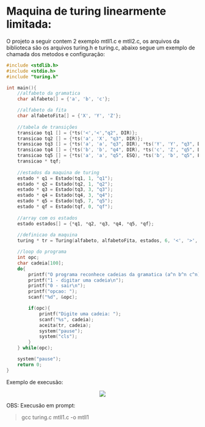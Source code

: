 # Maquina de turing linearmente limitada:

O projeto a seguir contem 2 exemplo mtll1.c e mtll2.c, os arquivos da biblioteca são os arquivos turing.h e turing.c, abaixo segue um exemplo de chamada dos metodos e configuração:

~~~~c
#include <stdlib.h>
#include <stdio.h>
#include "turing.h"

int main(){
	//alfabeto da gramatica
	char alfabeto[] = {'a', 'b', 'c'};

	//alfabeto da fita
	char alfabetoFita[] = {'X', 'Y', 'Z'};
	
	//tabela de transições
	transicao tq1 [] = {*ts('<','<',"q2", DIR)};
	transicao tq2 [] = {*ts('a', 'X', "q3", DIR)}; 
	transicao tq3 [] = {*ts('a', 'a', "q3", DIR), *ts('Y', 'Y', "q3", DIR), *ts('b', 'Y', "q4", DIR)}; 
	transicao tq4 [] = {*ts('b', 'b', "q4", DIR), *ts('c', 'Z', "q5", DIR), *ts('Z', 'Z', "q4", DIR)};
	transicao tq5 [] = {*ts('a', 'a', "q5", ESQ), *ts('b', 'b', "q5", ESQ), *ts('c', 'c', "q5", ESQ), *ts('Y', 'Y', "q5", ESQ),*ts('X', 'X', "q2", DIR), *ts('Z', 'Z', "q5", ESQ),*ts('>', '>', "qf", DIR)};
	transicao * tqf;
	
	//estados da maquina de turing
	estado * q1 = Estado(tq1, 1, "q1");
	estado * q2 = Estado(tq2, 1, "q2");
	estado * q3 = Estado(tq3, 3, "q3");
	estado * q4 = Estado(tq4, 3, "q4");
	estado * q5 = Estado(tq5, 7, "q5");
	estado * qf = Estado(tqf, 0, "qf");
	
	//array com os estados 
	estado estados[] = {*q1, *q2, *q3, *q4, *q5, *qf};
	
	//definicao da maquina
	turing * tr = Turing(alfabeto, alfabetoFita, estados, 6, '<', '>', q1, qf);

	//loop do programa
	int opc; 
	char cadeia[100];
	do{
		printf("O programa reconhece cadeias da gramatica (a^n b^n c^n)\n");
		printf("1 - digitar uma cadeia\n");
		printf("0 - sair\n");
		printf("opcao: ");
		scanf("%d", &opc);

		if(opc){
			printf("Digite uma cadeia: ");
			scanf("%s", cadeia);
			aceita(tr, cadeia);
			system("pause");
			system("cls");
		}
	} while(opc);

	system("pause");
	return 0;
}

~~~~

Exemplo de execusão: 

<p align="center">
 <img src = https://github.com/ArthurOlive/maquina_turing_configuravel_c/blob/master/img/ex1.PNG/>
</p>

OBS: Execusão em prompt:
> gcc turing.c mtll1.c -o mtll1 
